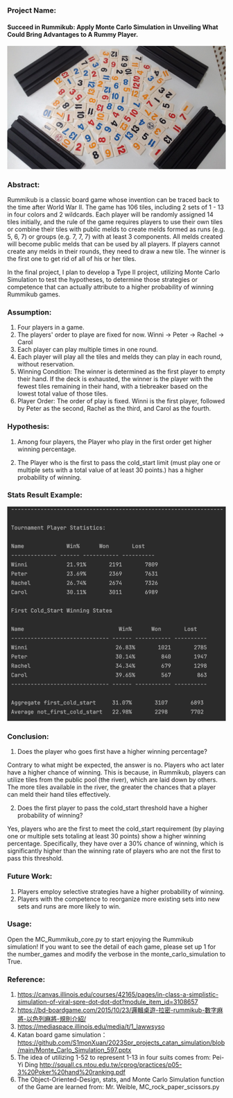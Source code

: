 
### Project Name: 
#### Succeed in Rummikub: Apply Monte Carlo Simulation in Unveiling What Could Bring Advantages to A Rummy Player.
![Rummy the board game.](https://github.com/winni50927/2024Spr_projects/blob/main/2015-10-23-16-17-33.jpg)


### Abstract:

Rummikub is a classic board game whose invention can be traced back to the time after World War II. The game has 106 tiles, including 2 sets of 1 - 13 in four colors and 2 wildcards. Each player will be randomly assigned 14 tiles initially, and the rule of the game requires players to use their own tiles or combine their tiles with public melds to create melds formed as runs (e.g. 5, 6, 7) or groups (e.g. 7, 7, 7) with at least 3 components. All melds created will become public melds that can be used by all players. If players cannot create any melds in their rounds, they need to draw a new tile. The winner is the first one to get rid of all of his or her tiles. 

In the final project, I plan to develop a Type II project, utilizing Monte Carlo Simulation to test the hypotheses, to determine those strategies or competence that can actually attribute to a higher probability of winning Rummikub games.


### Assumption:
1. Four players in a game.
2. The players' order to playe are fixed for now. Winni -> Peter -> Rachel -> Carol 
3. Each player can play multiple times in one round.
4. Each player will play all the tiles and melds they can play in each round, without reservation.
5. Winning Condition: The winner is determined as the first player to empty their hand. If the deck is exhausted, the winner is the player with the fewest tiles remaining in their hand, with a tiebreaker based on the lowest total value of those tiles.
6. Player Order: The order of play is fixed. Winni is the first player, followed by Peter as the second, Rachel as the third, and Carol as the fourth.

### Hypothesis:

1. Among four players, the Player who play in the first order get higher winning percentage.

2. The Player who is the first to pass the cold_start limit (must play one or multiple sets with a total value of at least 30 points.) has a higher probability of winning.


### Stats Result Example:
![Rummy result game.](https://github.com/winni50927/2024Spr_projects/blob/main/Rummy_result_example.png)


### Conclusion:

1. Does the player who goes first have a higher winning percentage?

Contrary to what might be expected, the answer is no. Players who act later have a higher chance of winning. This is because, in Rummikub, players can utilize tiles from the public pool (the river), which are laid down by others. The more tiles available in the river, the greater the chances that a player can meld their hand tiles effectively.

2. Does the first player to pass the cold_start threshold have a higher probability of winning?

Yes, players who are the first to meet the cold_start requirement (by playing one or multiple sets totaling at least 30 points) show a higher winning percentage. Specifically, they have over a 30% chance of winning, which is significantly higher than the winning rate of players who are not the first to pass this threshold.


### Future Work:
1. Players employ selective strategies have a higher probability of winning.
2. Players with the competence to reorganize more existing sets into new sets and runs are more likely to win.

### Usage:
Open the MC_Rummikub_core.py to start enjoying the Rummikub simulation!
If you want to see the detail of each game, please set up 1 for the number_games and modify the verbose in the monte_carlo_simulation to True. 

### Reference:
1. https://canvas.illinois.edu/courses/42165/pages/in-class-a-simplistic-simulation-of-viral-spre-dot-dot-dot?module_item_id=3108657
2. https://bd-boardgame.com/2015/10/23/邏輯桌遊-拉密-rummikub-數字麻將-以色列麻將-規則介紹/
3. https://mediaspace.illinois.edu/media/t/1_lawwsyso 
4. Katan board game simulation：https://github.com/S1monXuan/2023Spr_projects_catan_simulation/blob/main/Monte_Carlo_Simulation_597.pptx
5. The idea of utilizing 1-52 to represent 1-13 in four suits comes from: Pei-Yi Ding http://squall.cs.ntou.edu.tw/cprog/practices/p05-3%20Poker%20hand%20ranking.pdf
6. The Object-Oriented-Design, stats, and Monte Carlo Simulation function of the Game are learned from: Mr. Weible, MC_rock_paper_scissors.py


